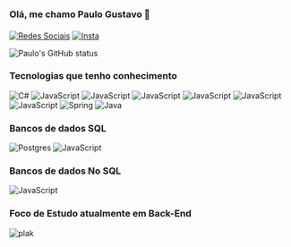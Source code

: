 ### Olá, me chamo Paulo Gustavo 👋
####
[![Redes Sociais](https://img.shields.io/badge/LinkedIn-0077B5?style=for-the-badge&logo=linkedin&logoColor=white)](https://www.linkedin.com/in/paulo-gustavo-083694239/)
[![Insta](https://img.shields.io/badge/Instagram-E4405F?style=for-the-badge&logo=instagram&logoColor=white)](https://www.instagram.com/paulogustavovr/)

![Paulo's GitHub status](https://github-readme-stats.vercel.app/api?username=PaulocastroDEV&show_icons=true&theme=dark)


###  Tecnologias que tenho conhecimento
![C#](https://user-images.githubusercontent.com/25181517/121405384-444d7300-c95d-11eb-959f-913020d3bf90.png)
![JavaScript](https://img.shields.io/badge/JavaScript-323330?style=for-the-badge&logo=javascript&logoColor=F7DF1E)
![JavaScript](https://img.shields.io/badge/Node.js-43853D?style=for-the-badge&logo=node.js&logoColor=white)
![JavaScript](https://img.shields.io/badge/Express.js-404D59?style=for-the-badge)
![JavaScript](https://img.shields.io/badge/TypeScript-007ACC?style=for-the-badge&logo=typescript&logoColor=white)
![JavaScript](https://img.shields.io/badge/Prisma-3982CE?style=for-the-badge&logo=Prisma&logoColor=white)
![JavaScript](https://img.shields.io/badge/Express.js-404D59?style=for-the-badge)
![Spring](https://img.shields.io/badge/spring-%236DB33F.svg?style=for-the-badge&logo=spring&logoColor=white)
![Java](https://img.shields.io/badge/java-%23ED8B00.svg?style=for-the-badge&logo=java&logoColor=white)

### Bancos de dados SQL
![Postgres](https://img.shields.io/badge/postgres-%23316192.svg?style=for-the-badge&logo=postgresql&logoColor=white)
![JavaScript](https://img.shields.io/badge/MySQL-00000F?style=for-the-badge&logo=mysql&logoColor=white)

### Bancos de dados No SQL

![JavaScript](https://img.shields.io/badge/MongoDB-4EA94B?style=for-the-badge&logo=mongodb&logoColor=white)

### Foco de Estudo atualmente em Back-End

![plak](https://github-readme-stats.vercel.app/api/top-langs/?username=PaulocastroDEV&theme=blue-green)
